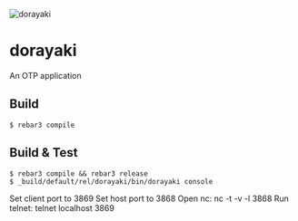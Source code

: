 
![dorayaki](https://cloud.githubusercontent.com/assets/1307449/13060300/4be43692-d428-11e5-975f-3908a865d488.png)

dorayaki
=====

An OTP application

Build
-----

    $ rebar3 compile

Build & Test
------------

	$ rebar3 compile && rebar3 release
	$ _build/default/rel/dorayaki/bin/dorayaki console

Set client port to 3869
Set host port to 3868
Open nc:
 nc -t -v -l 3868
Run telnet:
 telnet localhost 3869
